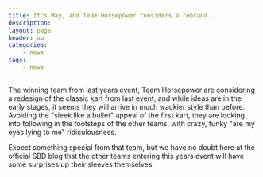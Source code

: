 ```yaml
---
title: It's May, and Team Horsepower considers a rebrand...
description:
layout: page
header: no
categories:
    - news
tags:
    - news
---
```


The winning team from last years event, Team Horsepower are considering a redesign of the classic kart from last event, and while ideas are in the early stages, it seems they will arrive in much wackier style than before. Avoiding the "sleek like a bullet" appeal of the first kart, they are looking into following in the footsteps of the other teams, with crazy, funky "are my eyes lying to me" ridiculousness.

Expect something special from that team, but we have no doubt here at the official SBD blog that the other teams entering this years event will have some surprises up their sleeves themselves.

